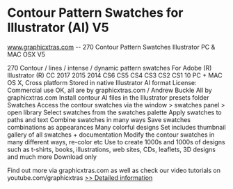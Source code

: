 # Contour Pattern Swatches for Illustrator (AI) V5
www.graphicxtras.com -- 270 Contour Pattern Swatches Illustrator PC & MAC OSX V5

270 Contour / lines / intense / dynamic pattern swatches
For Adobe (R) Illustrator (R) CC 2017 2015 2014 CS6 CS5 CS4 CS3 CS2 CS1 10
PC + MAC OS X, Cross platform
Stored in native Illustrator AI format
License: Commercial use OK, all are by graphicxtras.com / Andrew Buckle
All by graphicxtras.com
Install contour AI files in the Illustrator presets folder Swatches
Access the contour swatches via the window > swatches panel > open library
Select swatches from the swatches palette
Apply swatches to paths and text
Combine swatches in many ways
Save swatches combinations as appearances
Many colorful designs
Set includes thumbnail gallery of all swatches + documentation
Modify the contour swatches in many different ways, re-color etc
Use to create 1000s and 1000s of designs such as t-shirts, books, illustrations, web sites, CDs, leaflets, 3D designs and much more
Download only


Find out more via graphicxtras.com as well as check our video tutorials on youtube.com/graphicxtras
[>> Detailed information](https://secure.shareit.com/shareit/product.html?productid=300151574&affiliateid=200057808)